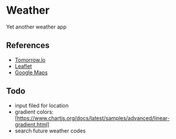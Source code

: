 # Weather

Yet another weather app

## References

- [Tomorrow.io](https://docs.tomorrow.io/reference/welcome)
- [Leaflet](https://leafletjs.com/reference.html)
- [Google Maps](https://developers.google.com/maps/documentation/geocoding/requests-geocoding)

## Todo

- input filed for location
- gradient colors: [https://www.chartjs.org/docs/latest/samples/advanced/linear-gradient.html]
- search future weather codes
